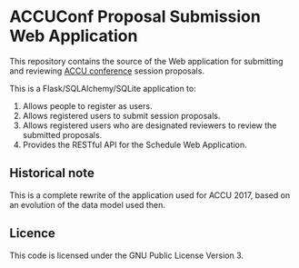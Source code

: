 # ACCUConf Proposal Submission Web Application

This repository contains the source of the Web application for submitting and
reviewing [ACCU conference](https://conference.accu.org) session proposals.

This is a Flask/SQLAlchemy/SQLite application to:

1. Allows people to register as users.
1. Allows registered users to submit session proposals.
1. Allows registered users who are designated reviewers to review the submitted proposals.
1. Provides the RESTful API for the Schedule Web Application.

## Historical note

This is a complete rewrite of the application used for ACCU 2017, based on an evolution of the data model
used then.

## Licence

This code is licensed under the GNU Public License Version 3.
